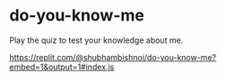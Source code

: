 # do-you-know-me

Play the quiz to test your knowledge about me.

https://replit.com/@shubhambishnoi/do-you-know-me?embed=1&output=1#index.js
